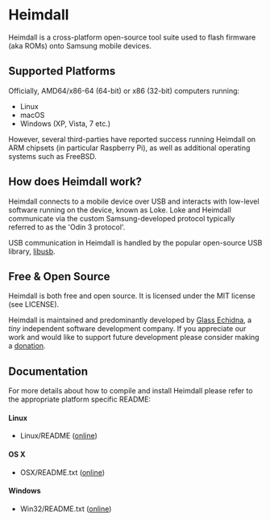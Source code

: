 # Heimdall

Heimdall is a cross-platform open-source tool suite used to flash firmware (aka ROMs) onto Samsung mobile devices.

## Supported Platforms 

Officially, AMD64/x86-64 (64-bit) or x86 (32-bit) computers running:

 * Linux
 * macOS
 * Windows (XP, Vista, 7 etc.)

However, several third-parties have reported success running Heimdall on ARM chipsets
(in particular Raspberry Pi), as well as additional operating systems such as FreeBSD.

## How does Heimdall work?

Heimdall connects to a mobile device over USB and interacts with low-level software
running on the device, known as Loke. Loke and Heimdall communicate via the custom
Samsung-developed protocol typically referred to as the 'Odin 3 protocol'.

USB communication in Heimdall is handled by the popular open-source USB library, [libusb](http://libusb.info).

## Free & Open Source

Heimdall is both free and open source. It is licensed under the MIT license (see LICENSE).

Heimdall is maintained and predominantly developed by [Glass Echidna](http://glassechidna.com.au/),
a _tiny_ independent software development company. If you appreciate our work and would like
to support future development please consider making a [donation](http://glassechidna.com.au/donate/).

## Documentation

For more details about how to compile and install Heimdall please refer to the
appropriate platform specific README:

#### Linux

 - Linux/README ([online](https://raw.githubusercontent.com/Benjamin-Dobell/Heimdall/master/Linux/README))

#### OS X

 - OSX/README.txt ([online](https://raw.githubusercontent.com/Benjamin-Dobell/Heimdall/master/OSX/README.txt))

#### Windows

 - Win32/README.txt ([online](https://raw.githubusercontent.com/Benjamin-Dobell/Heimdall/master/Win32/README.txt))
